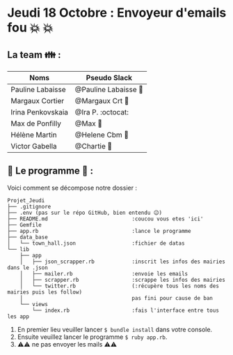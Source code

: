 # Jeudi 18 Octobre : Envoyeur d'emails fou :collision: :collision:


## La team :family: :

Noms | Pseudo Slack
------------ | -------------
Pauline Labaisse | @Pauline Labaisse :baby_chick:
Margaux Cortier | @Margaux Crt :penguin:
Irina Penkovskaia | @Ira P. :octocat:
Max de Ponfilly | @Max :tiger:
Hélène Martin | @Helene Cbm :panda_face:
Victor Gabella | @Chartie :bear:


## :floppy_disk: Le programme :floppy_disk: : 

Voici comment se décompose notre dossier :

```
Projet_Jeudi
├── .gitignore
├── .env (pas sur le répo GitHub, bien entendu 😉)
├── README.md 							:coucou vous etes 'ici'
├── Gemfile								
├── app.rb								:lance le programme
├── data_base
│   └── town_hall.json 					:fichier de datas
└── lib
    ├── app
    │   ├── json_scrapper.rb 			:inscrit les infos des mairies dans le .json
    │   ├── mailer.rb 					:envoie les emails
    │   ├── scrapper.rb 				:scrappe les infos des mairies
    │ 	└── twitter.rb 					(:récupère tous les noms des mairies puis les follow)
	│									pas fini pour cause de ban
    └── views
        └── index.rb 					:fais l'interface entre tous les app
```

1. En premier lieu veuiller lancer `$ bundle install` dans votre console.
2. Ensuite veuillez lancer le programme `$ ruby app.rb`.
3. :warning::warning: ne pas envoyer les mails :warning::warning:



